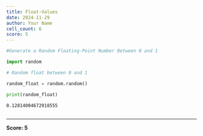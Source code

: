 ```yaml
---
title: Float-Values
date: 2024-11-29
author: Your Name
cell_count: 6
score: 5
---
```


```python
#Generate a Random Floating-Point Number Between 0 and 1
```


```python
import random
```


```python
# Random float between 0 and 1
```


```python
random_float = random.random()
```


```python
print(random_float)
```

    0.12814004672918555



```python

```


---
**Score: 5**
